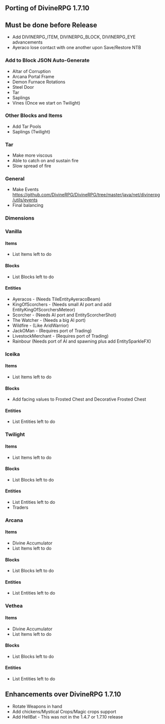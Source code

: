 ## Porting of DivineRPG 1.7.10

## Must be done before Release
* Add DIVINERPG_ITEM, DIVINERPG_BLOCK, DIVINERPG_EYE advancements
* Ayeraco lose contact with one another upon Save/Restore NTB

### Add to Block JSON Auto-Generate
* Altar of Corruption
* Arcana Portal Frame
* Demon Furnace Rotations
* Steel Door
* Tar
* Saplings
* Vines (Once we start on Twilight)

### Other Blocks and Items
* Add Tar Pools
* Saplings (Twilight)

### Tar
* Make more viscous
* Able to catch on and sustain fire
* Slow spread of fire

### General
- Make Events https://github.com/DivineRPG/DivineRPG/tree/master/java/net/divinerpg/utils/events
- Final balancing

### Dimensions

### Vanilla
#### Items
- List Items left to do

#### Blocks
- List Blocks left to do

#### Entities
 - Ayeracos - (Needs TileEntityAyeracoBeam)
 - KingOfScorchers - (Needs small AI port and add EntityKingOfScorchersMeteor)
 - Scorcher - (Needs AI port and EntityScorcherShot)
 - The Watcher - (Needs a big AI port)
 - Wildfire - (Like AridWarrior)
 - JackOMan - (Requires port of Trading)
 - LivestockMerchant - (Requires port of Trading)
 - Rainbour (Needs port of AI and spawning plus add EntitySparkleFX)

### Iceika
#### Items
- List Items left to do

#### Blocks
- Add facing values to Frosted Chest and Decorative Frosted Chest

#### Entities
- List Entities left to do

### Twilight
#### Items
- List Items left to do

#### Blocks
- List Blocks left to do

#### Entities
- List Entities left to do
- Traders

### Arcana
#### Items
- Divine Accumulator
- List Items left to do

#### Blocks
- List Blocks left to do

#### Entities
- List Entities left to do

### Vethea
#### Items
- Divine Accumulator
- List Items left to do

#### Blocks
- List Blocks left to do

#### Entities
- List Entities left to do

## Enhancements over DivineRPG 1.7.10
- Rotate Weapons in hand
- Add chickens/Mystical Crops/Magic crops support
- Add HellBat - This was not in the 1.4.7 or 1.7.10 release